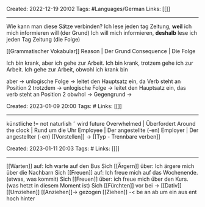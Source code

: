 Created: 2022-12-19 20:02
Tags: #Languages/German 
Links: [[]]
___

Wie kann man diese Sätze verbinden?
Ich lese jeden tag Zeitung, **weil** ich mich informieren will (der Grund)
Ich will mich informieren, **deshalb** lese ich jeden Tag Zeitung (die Folge)

[[Grammatischer Vokabular]]
Reason | Der Grund
Consequence | Die Folge

Ich bin krank, aber ich gehe zur Arbeit.
Ich bin krank, trotzem gehe ich zur Arbeit.
Ich gehe zur Arbeit, obwohl ich krank bin

aber -> unlogische Folge -> leitet den Hauptsatz ein, da Verb steht an Position 2
trotzdem -> unlogische Folge -> leitet den Hauptsatz ein, das verb steht an Position 2
obwhol -> Gegengrund -> 


Created: 2023-01-09 20:00
Tags: #
Links: [[]]
___

künstliche != not  naturlish ˜
wird future
Overwhelmed | Überfordert
Around the clock | Rund um die Uhr
Employee | Der angestellte (-en)
Employer | Der angestellter (-en)
[[Vorstellen]] -> [[Typ - Trennbare verben]]

Created: 2023-01-11 20:03
Tags: #
Links: [[]]
___

[[Warten]] auf: Ich warte auf den Bus
Sich [[Ärgern]] über: Ich ärgere mich über die Nachbarn
Sich [[Freuen]] auf: Ich freue mich auf das Wochenende. (etwas, was kommit)
Sich [[Freuen]] über: ich freue mich über den Kurs. (was hetzt in diesem Moment ist)
Sich [[Fürchten]] vor
bei  -> [[Dativ]]
[[Umziehen]] 
[[Anziehen]]-> gezogen
[[Ziehen]] -< be an ab um ein aus ent hoch hinter